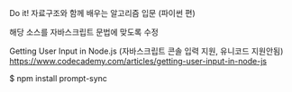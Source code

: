 Do it! 자료구조와 함께 배우는 알고리즘 입문 (파이썬 편)

해당 소스를 자바스크립트 문법에 맞도록 수정


Getting User Input in Node.js (자바스크립트 콘솔 입력 지원, 유니코드 지원안됨)
https://www.codecademy.com/articles/getting-user-input-in-node-js

$ npm install prompt-sync

